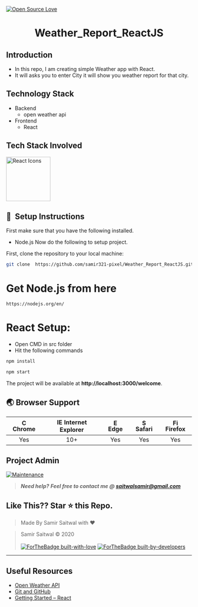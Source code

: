 [![Open Source Love](https://badges.frapsoft.com/os/v1/open-source.svg?v=102)](https://snip-share.herokuapp.com/)&nbsp;


<h1 align="center">Weather_Report_ReactJS</h1>

## Introduction
* In this repo, I am creating simple Weather app with React.
* It will asks you to enter City it will show you weather report for that city.

## Technology Stack
* Backend
  * open weather api
* Frontend
  * React
  
## Tech Stack Involved
 <img src="https://rawgit.com/gorangajic/react-icons/master/react-icons.svg" width="120" alt="React Icons">
<div/>

## 🚀&nbsp; Setup Instructions
First make sure that you have the following installed.
 * Node.js
Now do the following to setup project.

First, clone the repository to your local machine:

```bash
git clone  https://github.com/samir321-pixel/Weather_Report_ReactJS.git
```

# Get Node.js from here
```bash
https://nodejs.org/en/
```

# React Setup:
* Open CMD in src folder
* Hit the following commands
```bash
npm install
```
```bash
npm start
```
The project will be available at **http://localhost:3000/welcome**.

## 🌏 Browser Support

| <img src="https://user-images.githubusercontent.com/1215767/34348387-a2e64588-ea4d-11e7-8267-a43365103afe.png" alt="Chrome" width="16px" height="16px" /> Chrome | <img src="https://user-images.githubusercontent.com/1215767/34348590-250b3ca2-ea4f-11e7-9efb-da953359321f.png" alt="IE" width="16px" height="16px" /> Internet Explorer | <img src="https://user-images.githubusercontent.com/1215767/34348380-93e77ae8-ea4d-11e7-8696-9a989ddbbbf5.png" alt="Edge" width="16px" height="16px" /> Edge | <img src="https://user-images.githubusercontent.com/1215767/34348394-a981f892-ea4d-11e7-9156-d128d58386b9.png" alt="Safari" width="16px" height="16px" /> Safari | <img src="https://user-images.githubusercontent.com/1215767/34348383-9e7ed492-ea4d-11e7-910c-03b39d52f496.png" alt="Firefox" width="16px" height="16px" /> Firefox |
| :---------: | :---------: | :---------: | :---------: | :---------: |
| Yes | 10+ | Yes | Yes | Yes |



## Project Admin
[![Maintenance](https://img.shields.io/maintenance/yes/2020?color=green&logo=github)](https://github.com/samir321-pixel)

> **_Need help?_** 
> **_Feel free to contact me @ [saitwalsamir@gmail.com](mailto:saitwalsamir@gmail.com?Subject=Library_Project)_**

## Like This?? Star ⭐ this Repo.



> Made By Samir Saitwal with ❤️

> Samir Saitwal &copy; 2020
<br><br>
[![ForTheBadge built-with-love](http://ForTheBadge.com/images/badges/built-with-love.svg)](https://github.com/samir321-pixel)
[![ForTheBadge built-by-developers](http://ForTheBadge.com/images/badges/built-by-developers.svg)](https://github.com/samir321-pixel)

***
## Useful Resources
- [Open Weather API](https://openweathermap.org/api)
- [Git and GitHub](https://www.digitalocean.com/community/tutorials/how-to-use-git-a-reference-guide)
- [Getting Started – React](https://reactjs.org/docs/getting-started.html)
